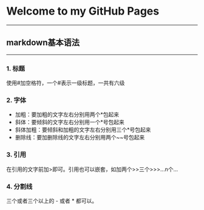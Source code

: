 # Welcome to  my GitHub Pages
----
## markdown基本语法
****
### 1. 标题
使用#加空格符，一个#表示一级标题，一共有六级
### 2. 字体
- 加粗：要加粗的文字左右分别用两个*包起来
- 斜体：要倾斜的文字左右分别用一个*号包起来
- 斜体加粗：要倾斜和加粗的文字左右分别用三个*号包起来
- 删除线：要加删除线的文字左右分别用两个~~号包起来
### 3. 引用
在引用的文字前加>即可。引用也可以嵌套，如加两个>>三个>>>...n个...
### 4. 分割线
三个或者三个以上的 - 或者 * 都可以。
